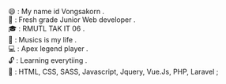 :smile: : My name id Vongsakorn . <br>
:tada: : Fresh grade Junior Web developer .<br>
:mortar_board: : RMUTL TAK IT 06 . <br>
:guitar: : Musics is my life .<br>
:computer: : Apex legend player .<br>
:unlock:    : Learning everytiing .<br>
:page_with_curl:   : HTML, CSS, SASS, Javascript, Jquery, Vue.Js, PHP, Laravel ;  <br>
